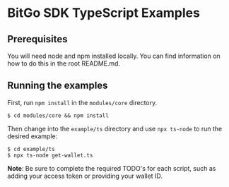 # BitGo SDK TypeScript Examples

## Prerequisites

You will need node and npm installed locally. You can find information on how to do this in the root README.md.

## Running the examples

First, run `npm install` in the `modules/core` directory.

```
$ cd modules/core && npm install 
```

Then change into the `example/ts` directory and use `npx ts-node` to run the  desired example:

```
$ cd example/ts
$ npx ts-node get-wallet.ts
```

**Note**: Be sure to complete the required TODO's for each script, such as adding your access token or providing your wallet ID.
